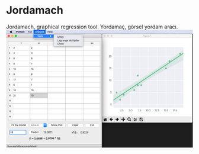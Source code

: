 # Jordamach
Jordamach, graphical regression tool. Yordamaç, görsel yordam aracı.
![alt text](screen_shot.png "Screenshot")
